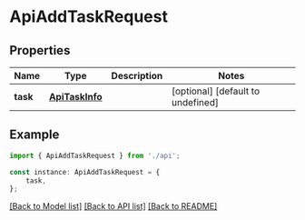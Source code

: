 # ApiAddTaskRequest


## Properties

Name | Type | Description | Notes
------------ | ------------- | ------------- | -------------
**task** | [**ApiTaskInfo**](ApiTaskInfo.md) |  | [optional] [default to undefined]

## Example

```typescript
import { ApiAddTaskRequest } from './api';

const instance: ApiAddTaskRequest = {
    task,
};
```

[[Back to Model list]](../README.md#documentation-for-models) [[Back to API list]](../README.md#documentation-for-api-endpoints) [[Back to README]](../README.md)
